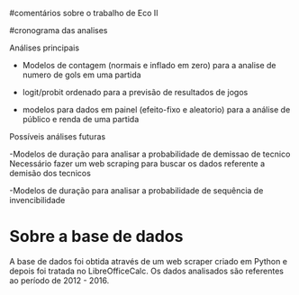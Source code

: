 #comentários sobre o trabalho de Eco II


#cronograma das analises

Análises principais
- Modelos de contagem (normais e inflado em zero) para a analise de numero de gols em uma partida

- logit/probit ordenado para a previsão de resultados de jogos

- modelos para dados em painel (efeito-fixo e aleatorio) para a análise de público e renda de uma partida

Possíveis análises futuras

-Modelos de duração para analisar a probabilidade de demissao de tecnico
  Necessário fazer um web scraping para buscar os dados referente a demisão dos tecnicos
  
-Modelos de duração para analisar a probabilidade de sequência de invencibilidade 

# Sobre a base de dados

  A base de dados foi obtida através de um web scraper criado em Python e depois foi tratada no LibreOfficeCalc.
  Os dados analisados são referentes ao período de 2012 - 2016. 
